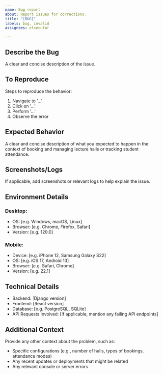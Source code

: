 ```yaml
---
name: Bug report
about: Report issues for corrections.
title: "[BUG]"
labels: bug, invalid
assignees: elxecutor

---
```


## **Describe the Bug**
A clear and concise description of the issue.

## **To Reproduce**
Steps to reproduce the behavior:
1. Navigate to '...'
2. Click on '...'
3. Perform '...'
4. Observe the error

## **Expected Behavior**
A clear and concise description of what you expected to happen in the context of booking and managing lecture halls or tracking student attendance.

## **Screenshots/Logs**
If applicable, add screenshots or relevant logs to help explain the issue.

## **Environment Details**
### **Desktop:**
 - OS: [e.g. Windows, macOS, Linux]
 - Browser: [e.g. Chrome, Firefox, Safari]
 - Version: [e.g. 120.0]

### **Mobile:**
 - Device: [e.g. iPhone 12, Samsung Galaxy S22]
 - OS: [e.g. iOS 17, Android 13]
 - Browser: [e.g. Safari, Chrome]
 - Version: [e.g. 22.1]

## **Technical Details**
 - Backend: [Django version]
 - Frontend: [React version]
 - Database: [e.g. PostgreSQL, SQLite]
 - API Requests Involved: [If applicable, mention any failing API endpoints]

## **Additional Context**
Provide any other context about the problem, such as:
- Specific configurations (e.g., number of halls, types of bookings, attendance modes)
- Any recent updates or deployments that might be related
- Any relevant console or server errors

